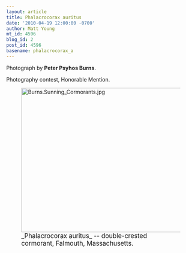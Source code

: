 ```yaml
---
layout: article
title: Phalacrocorax auritus
date: '2010-04-19 12:00:00 -0700'
author: Matt Young
mt_id: 4596
blog_id: 2
post_id: 4596
basename: phalacrocorax_a
---
```

Photograph by **Peter Psyhos Burns**.

Photography contest, Honorable Mention.

<figure>
<a href="http://www.allaboutbirds.org/guide/Double-crested_Cormorant/id"><img src="http://pandasthumb.org/archives/2010/04/18/Burns.Sunning_Cormorants.jpg" alt="Burns.Sunning_Cormorants.jpg" width="600" height="385" /></a>
<figcaption markdown="span"><big>_Phalacrocorax auritus_ -- double-crested cormorant, Falmouth, Massachusetts.</big>

</figcaption>
</figure>
